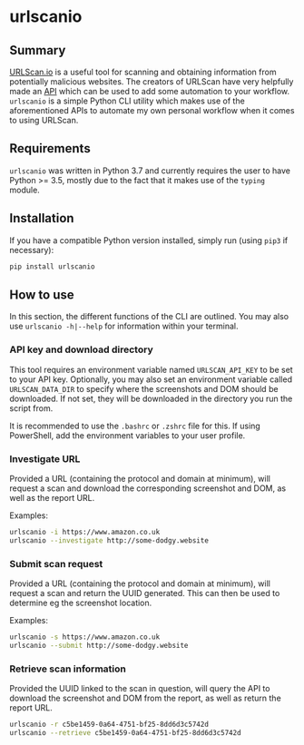 # urlscanio
## Summary
[URLScan.io][urlscan-homepage] is a useful tool for scanning and obtaining information from potentially malicious websites. The creators of URLScan have very helpfully made an [API][urlscan-api] which can be used to add some automation to your workflow. `urlscanio` is a simple Python CLI utility which makes use of the aforementioned APIs to automate my own personal workflow when it comes to using URLScan.

## Requirements
`urlscanio` was written in Python 3.7 and currently requires the user to have Python >= 3.5, mostly due to the fact that it makes use of the `typing` module.


## Installation
If you have a compatible Python version installed, simply run (using `pip3` if necessary):

```bash
pip install urlscanio
```

## How to use
In this section, the different functions of the CLI are outlined. You may also use `urlscanio -h|--help` for information within your terminal.

### API key and download directory
This tool requires an environment variable named `URLSCAN_API_KEY` to be set to your API key. Optionally, you may also set an environment variable called `URLSCAN_DATA_DIR` to specify where the screenshots and DOM should be downloaded. If not set, they will be downloaded in the directory you run the script from.

It is recommended to use the `.bashrc` or `.zshrc` file for this. If using PowerShell, add the environment variables to your user profile.

### Investigate URL
Provided a URL (containing the protocol and domain at minimum), will request a scan and download the corresponding screenshot and DOM, as well as the report URL.

Examples:

```bash
urlscanio -i https://www.amazon.co.uk
urlscanio --investigate http://some-dodgy.website
```

### Submit scan request
Provided a URL (containing the protocol and domain at minimum), will request a scan and return the UUID generated. This can then be used to determine eg the screenshot location.

Examples:

```bash
urlscanio -s https://www.amazon.co.uk
urlscanio --submit http://some-dodgy.website
```

### Retrieve scan information
Provided the UUID linked to the scan in question, will query the API to download the screenshot and DOM from the report, as well as return the report URL.

```bash
urlscanio -r c5be1459-0a64-4751-bf25-8dd6d3c5742d
urlscanio --retrieve c5be1459-0a64-4751-bf25-8dd6d3c5742d
```

[urlscan-homepage]: https://urlscan.io
[urlscan-api]: https://urlscan.io/about-api/